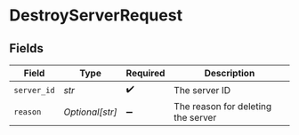 # DestroyServerRequest


## Fields

| Field                              | Type                               | Required                           | Description                        |
| ---------------------------------- | ---------------------------------- | ---------------------------------- | ---------------------------------- |
| `server_id`                        | *str*                              | :heavy_check_mark:                 | The server ID                      |
| `reason`                           | *Optional[str]*                    | :heavy_minus_sign:                 | The reason for deleting the server |